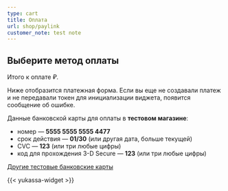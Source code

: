 ```yaml
---
type: cart
title: Оплата
url: shop/paylink
customer_note: test note
---
```


## Выберите метод оплаты

Итого к оплате <span id="paymenttotal"></span> ₽.


Ниже отобразится платежная форма. Если вы еще не создавали платеж и не передавали токен для инициализации виджета, появится сообщение об ошибке.

Данные банковской карты для оплаты в <b>тестовом магазине</b>:

 - номер — <b>5555 5555 5555 4477</b>
 - срок действия — <b>01/30</b> (или другая дата, больше текущей)
 - CVC — <b>123</b> (или три любые цифры)
 - код для прохождения 3-D Secure — <b>123</b> (или три любые цифры)

<a href=https://yookassa.ru/developers/payment-acceptance/testing-and-going-live/testing#test-bank-card>Другие тестовые банковские карты</a>

{{< yukassa-widget >}}
